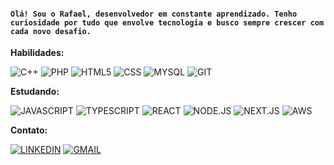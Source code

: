 <h4><code>Olá! Sou o Rafael, desenvolvedor em constante aprendizado. Tenho curiosidade por tudo que envolve tecnologia e busco sempre crescer com cada novo desafio.</code></h4>

**Habilidades:**

![C++](https://img.shields.io/badge/C++-00599C?style=flat&logo=c%2B%2B&logoColor=white)
![PHP](https://img.shields.io/badge/PHP-777BB4?style=flat&logo=php&logoColor=white)
![HTML5](https://img.shields.io/badge/HTML5-E34F26?style=flat&logo=html5&logoColor=white)
![CSS](https://img.shields.io/badge/CSS3-1572B6?style=flat&logo=css3&logoColor=white)
![MYSQL](https://img.shields.io/badge/MYSQL-00000F?style=flat&logo=mysql&logoColor=white)
![GIT](https://img.shields.io/badge/GIT-E34F26?style=flat&logo=git&logoColor=white)

**Estudando:**

![JAVASCRIPT](https://img.shields.io/badge/JAVASCRIPT-F7DF1E?style=flat&logo=javascript&logoColor=black)
![TYPESCRIPT](https://img.shields.io/badge/TYPESCRIPT-007ACC?style=flat&logo=typescript&logoColor=white)
![REACT](https://img.shields.io/badge/REACT-%2320232a.svg?style=flat&logo=react&logoColor=%2361DAFB)
![NODE.JS](https://img.shields.io/badge/NODE.JS-6DA55F?style=flat&logo=node.js&logoColor=white)
![NEXT.JS](https://img.shields.io/badge/NEXT.JS-black?style=flat&logo=next.js&logoColor=white)
![AWS](https://img.shields.io/badge/AWS-%23FF9900.svg?style=flat&logo=amazon-aws&logoColor=white)

**Contato:**

[![LINKEDIN](https://img.shields.io/badge/LinkedIn-0077B5?style=flat&logo=linkedin&logoColor=&link=https://www.linkedin.com/in/rafaznj/)](https://www.linkedin.com/in/rafaznj/)
[![GMAIL](https://img.shields.io/badge/rafaelsena.contact@gmail.com-D14836?style=flat&logo=gmail&logoColor=white&link=mailto:rafaelsena.contact@gmail.com)](mailto:rafaelsena.contact@gmail.com)
